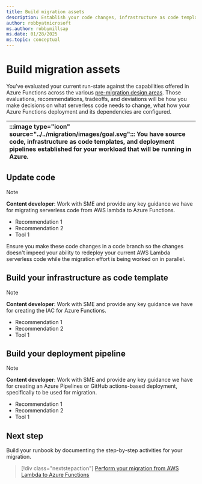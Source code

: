 ```yaml
---
title: Build migration assets
description: Establish your code changes, infrastructure as code templates, and migration runbook for migration to Azure Functions
author: robbyatmicrosoft
ms.author: robbymillsap
ms.date: 01/28/2025
ms.topic: conceptual
---
```


# Build migration assets

You've evaluated your current run-state against the capabilities offered in Azure Functions across the various [pre-migration design areas](./aws-lambda-to-azure-functions.md#perform-pre-migration-planning). Those evaluations, recommendations, tradeoffs, and deviations will be how you make decisions on what serverless code needs to change, what how your Azure Functions deployment and its dependencies are configured.

| :::image type="icon" source="../../migration/images/goal.svg"::: You have source code, infrastructure as code templates, and deployment pipelines established for your workload that will be running in Azure. |
| :-- |

## Update code

> [!NOTE]
> **Content developer**: Work with SME and provide any key guidance we have for migrating serverless code from AWS lambda to Azure Functions.

- Recommendation 1
- Recommendation 2
- Tool 1

Ensure you make these code changes in a code branch so the changes doesn't impeed your ability to redeploy your current AWS Lambda serverless code while the migration effort is being worked on in parallel.

## Build your infrastructure as code template

> [!NOTE]
> **Content developer**: Work with SME and provide any key guidance we have for creating the IAC for Azure Functions.

- Recommendation 1
- Recommendation 2
- Tool 1

## Build your deployment pipeline

> [!NOTE]
> **Content developer**: Work with SME and provide any key guidance we have for creating an Azure Pipelines or GitHub actions-based deployment, specifically to be used for migration.

- Recommendation 1
- Recommendation 2
- Tool 1

## Next step

Build your runbook by documenting the step-by-step activities for your migration.

> [!div class="nextstepaction"]
> [Perform your migration from AWS Lambda to Azure Functions](./post-migration-checklist.md)
